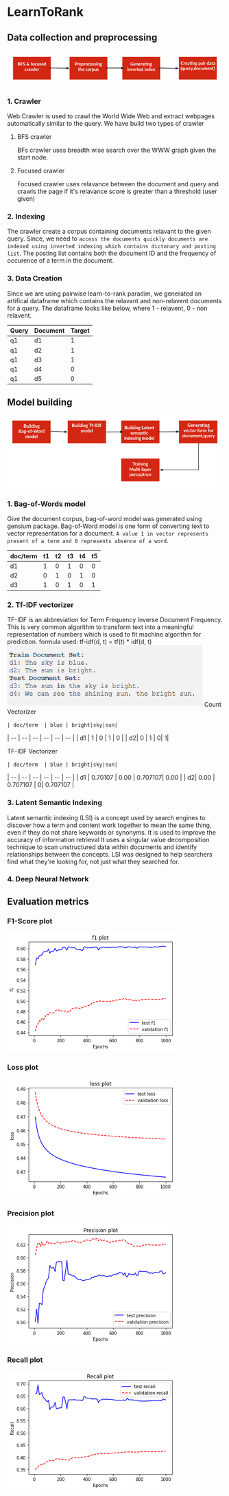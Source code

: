 # LearnToRank
## Data collection and preprocessing
![alt text](https://github.com/Midhilesh29/LearnToRank/blob/main/img/dataprep.png)
### 1. Crawler
   Web Crawler is used to crawl the World Wide Web and extract webpages automatically similar to the query. We have build two types of crawler
1. BFS crawler

    BFs crawler uses breadth wise search over the WWW graph given the start node.
  
2. Focused crawler

    Focused crawler uses relavance between the document and query and crawls the page if it's relavance score is greater than a threshold (user given)
### 2. Indexing
   The crawler create a corpus containing documents relavant to the given query. Since, we need to ```access the documents quickly documents are indexed using
   inverted indexing which contains dictonary and posting list```. The posting list contains both the document ID and the frequency of occurence of a term in the
   document.
### 3. Data Creation
   Since we are using pairwise learn-to-rank paradim, we generated an artifical dataframe which contains the relavant and non-relavent documents for a query. The dataframe looks like below, where 1 - relavent, 0 - non relavent.
   
| Query  | Document | Target|
| -----| ---------|---------|
| q1  | d1  | 1|
| q1| d2| 1 |
|q1|d3|1|
|q1|d4|0|
|q1|d5|0|

## Model building
![alt text](https://github.com/Midhilesh29/LearnToRank/blob/main/img/engine.png)
### 1. Bag-of-Words model
   Give the document corpus, bag-of-word model was generated using gensium package. Bag-of-Word model is one form of converting text to vector representation for a document. ```A value 1 in vector represents present of a term and 0 represents absence of a word```.
   
   | doc/term  | t1 | t2|t3|t4|t5|
| -- | -- | -- | -- | -- | -- |
| d1  | 1  | 0 | 1 | 0 | 0 |
| d2| 0 | 1 | 0| 1| 0 |
|d3| 1  | 0 | 1 | 0 | 1 |

### 2. Tf-IDF vectorizer
   TF-IDF is an abbreviation for Term Frequency Inverse Document Frequency. 
   This is very common algorithm to transform text into a meaningful representation of numbers which is used to fit machine algorithm for prediction.
   formula used: tf-idf(d, t) = tf(t) * idf(d, t)
   ![alt text](https://github.com/Midhilesh29/LearnToRank/blob/main/img/Data.png)
   Count Vectorizer

    | doc/term  | blue | bright|sky|sun|
| -- | -- | -- | -- | -- | -- |
| d1  | 1  | 0 | 1 | 0 |
| d2| 0 | 1 | 0| 1|

   TF-IDF Vectorizer
   
    | doc/term  | blue | bright|sky|sun|
| -- | -- | -- | -- | -- | -- |
| d1  | 0.70107 | 0.00 | 0.707107| 0.00 |
| d2| 0.00 | 0.707107 | 0| 0.707107 |

### 3. Latent Semantic Indexing

   Latent semantic indexing (LSI) is a concept used by search engines to discover how a term and content work together to mean the same thing, even if they do not share keywords or synonyms. 
   It is used to improve the accuracy of information retrieval
   It uses a singular value decomposition technique to scan unstructured data within documents and identify relationships between the concepts.
   LSI was designed to help searchers find what they're looking for, not just what they searched for.

### 4. Deep Neural Network
## Evaluation metrics
### F1-Score plot
![alt text](https://github.com/Midhilesh29/LearnToRank/blob/main/img/f1_plot.png)
### Loss plot
![alt text](https://github.com/Midhilesh29/LearnToRank/blob/main/img/loss_plot.png)
### Precision plot
![alt text](https://github.com/Midhilesh29/LearnToRank/blob/main/img/precision_plot.png)
### Recall plot
![alt text](https://github.com/Midhilesh29/LearnToRank/blob/main/img/recall_plot.png)
